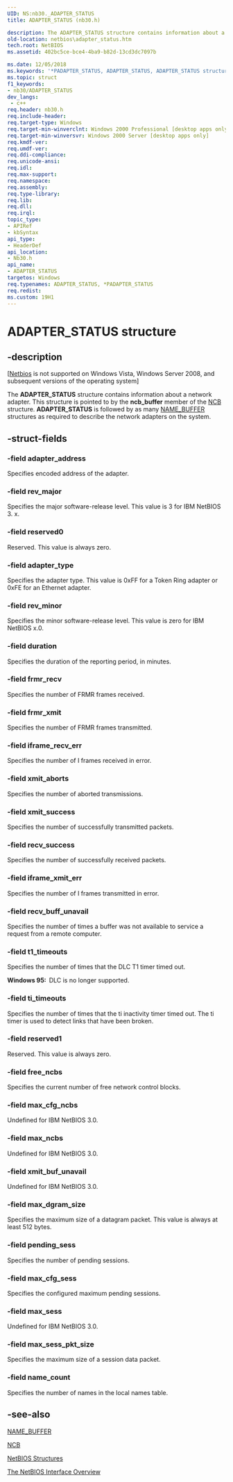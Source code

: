 ```yaml
---
UID: NS:nb30._ADAPTER_STATUS
title: ADAPTER_STATUS (nb30.h)

description: The ADAPTER_STATUS structure contains information about a network adapter.
old-location: netbios\adapter_status.htm
tech.root: NetBIOS
ms.assetid: 402bc5ce-bce4-4ba9-b82d-13cd3dc7097b

ms.date: 12/05/2018
ms.keywords: '*PADAPTER_STATUS, ADAPTER_STATUS, ADAPTER_STATUS structure [NetBIOS], PADAPTER_STATUS, PADAPTER_STATUS structure pointer [NetBIOS], nb30/ADAPTER_STATUS, nb30/PADAPTER_STATUS, netbios.adapter_status'
ms.topic: struct
f1_keywords:
- nb30/ADAPTER_STATUS
dev_langs:
 - c++
req.header: nb30.h
req.include-header: 
req.target-type: Windows
req.target-min-winverclnt: Windows 2000 Professional [desktop apps only]
req.target-min-winversvr: Windows 2000 Server [desktop apps only]
req.kmdf-ver: 
req.umdf-ver: 
req.ddi-compliance: 
req.unicode-ansi: 
req.idl: 
req.max-support: 
req.namespace: 
req.assembly: 
req.type-library: 
req.lib: 
req.dll: 
req.irql: 
topic_type:
- APIRef
- kbSyntax
api_type:
- HeaderDef
api_location:
- Nb30.h
api_name:
- ADAPTER_STATUS
targetos: Windows
req.typenames: ADAPTER_STATUS, *PADAPTER_STATUS
req.redist: 
ms.custom: 19H1
---
```


# ADAPTER_STATUS structure


## -description


<p class="CCE_Message">[<a href="https://docs.microsoft.com/previous-versions/windows/desktop/netbios/portal">Netbios</a> is not supported on Windows Vista,  Windows Server 2008, and subsequent versions of the operating system]

The <b>ADAPTER_STATUS</b> structure contains information about a network adapter. This structure is pointed to by the <b>ncb_buffer</b> member of the <a href="https://docs.microsoft.com/windows/desktop/api/nb30/ns-nb30-ncb">NCB</a> structure. <b>ADAPTER_STATUS</b> is followed by as many <a href="https://docs.microsoft.com/windows/desktop/api/nb30/ns-nb30-name_buffer">NAME_BUFFER</a> structures as required to describe the network adapters on the system.


## -struct-fields




### -field adapter_address

Specifies encoded address of the adapter. 


### -field rev_major

Specifies the major software-release level. This value is 3 for IBM NetBIOS 3. x. 


### -field reserved0

Reserved. This value is always zero.


### -field adapter_type

Specifies the adapter type. This value is 0xFF for a Token Ring adapter or 0xFE for an Ethernet adapter.


### -field rev_minor

Specifies the minor software-release level. This value is zero for IBM NetBIOS x.0. 



### -field duration

Specifies the duration of the reporting period, in minutes.


### -field frmr_recv

Specifies the number of FRMR frames received.


### -field frmr_xmit

Specifies the number of FRMR frames transmitted.


### -field iframe_recv_err

Specifies the number of I frames received in error.


### -field xmit_aborts

Specifies the number of aborted transmissions.


### -field xmit_success

Specifies the number of successfully transmitted packets.


### -field recv_success

Specifies the number of successfully received packets.


### -field iframe_xmit_err

Specifies the number of I frames transmitted in error.


### -field recv_buff_unavail

Specifies the number of times a buffer was not available to service a request from a remote computer.


### -field t1_timeouts

Specifies the number of times that the DLC T1 timer timed out.

<b>Windows 95:  </b>DLC is no longer supported.


### -field ti_timeouts

Specifies the number of times that the ti inactivity timer timed out. The ti timer is used to detect links that have been broken.


### -field reserved1

Reserved. This value is always zero.


### -field free_ncbs

Specifies the current number of free network control blocks.


### -field max_cfg_ncbs

Undefined for IBM NetBIOS 3.0.


### -field max_ncbs

Undefined for IBM NetBIOS 3.0.


### -field xmit_buf_unavail

Undefined for IBM NetBIOS 3.0.


### -field max_dgram_size

Specifies the maximum size of a datagram packet. This value is always at least 512 bytes.


### -field pending_sess

Specifies the number of pending sessions.


### -field max_cfg_sess

Specifies the configured maximum pending sessions.


### -field max_sess

Undefined for IBM NetBIOS 3.0.


### -field max_sess_pkt_size

Specifies the maximum size of a session data packet.


### -field name_count

Specifies the number of names in the local names table.


## -see-also




<b></b>



<a href="https://docs.microsoft.com/windows/desktop/api/nb30/ns-nb30-name_buffer">NAME_BUFFER</a>



<a href="https://docs.microsoft.com/windows/desktop/api/nb30/ns-nb30-ncb">NCB</a>



<a href="https://docs.microsoft.com/previous-versions/windows/desktop/netbios/netbios-structures">NetBIOS Structures</a>



<a href="https://docs.microsoft.com/previous-versions/windows/desktop/netbios/portal">The NetBIOS Interface Overview</a>
 

 


